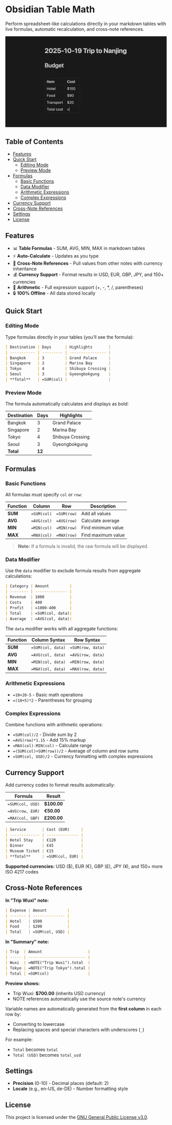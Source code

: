 # Obsidian Table Math

Perform spreadsheet-like calculations directly in your markdown tables with live formulas, automatic recalculation, and cross-note references.

![Demo](media/demo.gif)

## Table of Contents
- [Features](#features)
- [Quick Start](#quick-start)
  - [Editing Mode](#editing-mode)
  - [Preview Mode](#preview-mode)
- [Formulas](#formulas)
  - [Basic Functions](#basic-functions)
  - [Data Modifier](#data-modifier)
  - [Arithmetic Expressions](#arithmetic-expressions)
  - [Complex Expressions](#complex-expressions)
- [Currency Support](#currency-support)
- [Cross-Note References](#cross-note-references)
- [Settings](#settings)
- [License](#license)

## Features

- 📊 **Table Formulas** - SUM, AVG, MIN, MAX in markdown tables
- ⚡ **Auto-Calculate** - Updates as you type
- 🔗 **Cross-Note References** - Pull values from other notes with currency inheritance
- 💰 **Currency Support** - Format results in USD, EUR, GBP, JPY, and 150+ currencies
- 🧮 **Arithmetic** - Full expression support (+, -, \*, /, parentheses)
- 🔒 **100% Offline** - All data stored locally

## Quick Start

### Editing Mode

Type formulas directly in your tables (you'll see the formula):

```markdown
| Destination | Days      | Highlights       |
| ----------- | --------- | ---------------- |
| Bangkok     | 3         | Grand Palace     |
| Singapore   | 2         | Marina Bay       |
| Tokyo       | 4         | Shibuya Crossing |
| Seoul       | 3         | Gyeongbokgung    |
| **Total**   | =SUM(col) |                  |
```

### Preview Mode

The formula automatically calculates and displays as bold:

| Destination | Days   | Highlights       |
| ----------- | ------ | ---------------- |
| Bangkok     | 3      | Grand Palace     |
| Singapore   | 2      | Marina Bay       |
| Tokyo       | 4      | Shibuya Crossing |
| Seoul       | 3      | Gyeongbokgung    |
| **Total**   | **12** |                  |

## Formulas

### Basic Functions

All formulas must specify `col` or `row`:

| Function | Column      | Row         | Description        |
| -------- | ----------- | ----------- | ------------------ |
| **SUM**  | `=SUM(col)` | `=SUM(row)` | Add all values     |
| **AVG**  | `=AVG(col)` | `=AVG(row)` | Calculate average  |
| **MIN**  | `=MIN(col)` | `=MIN(row)` | Find minimum value |
| **MAX**  | `=MAX(col)` | `=MAX(row)` | Find maximum value |

> **Note:** If a formula is invalid, the raw formula will be displayed.

### Data Modifier

Use the `data` modifier to exclude formula results from aggregate calculations:

```markdown
| Category | Amount         |
| -------- | -------------- |
| Revenue  | 1000           |
| Costs    | 400            |
| Profit   | =1000-400      |
| Total    | =SUM(col, data)|
| Average  | =AVG(col, data)|
```

The `data` modifier works with all aggregate functions:

| Function | Column Syntax | Row Syntax |
| -------- | ------------- | ---------- |
| **SUM**  | `=SUM(col, data)` | `=SUM(row, data)` |
| **AVG**  | `=AVG(col, data)` | `=AVG(row, data)` |
| **MIN**  | `=MIN(col, data)` | `=MIN(row, data)` |
| **MAX**  | `=MAX(col, data)` | `=MAX(row, data)` |

### Arithmetic Expressions

- `=10+20-5` - Basic math operations
- `=(10+5)*2` - Parentheses for grouping

### Complex Expressions

Combine functions with arithmetic operations:

- `=SUM(col)/2` - Divide sum by 2
- `=AVG(row)*1.15` - Add 15% markup
- `=MAX(col)-MIN(col)` - Calculate range
- `=(SUM(col)+SUM(row))/2` - Average of column and row sums
- `=SUM(col, USD)/2` - Currency formatting with complex expressions

## Currency Support

Add currency codes to format results automatically:

| Formula          | Result      |
| ---------------- | ----------- |
| `=SUM(col, USD)` | **$100.00** |
| `=AVG(row, EUR)` | **€50.00**  |
| `=MAX(col, GBP)` | **£200.00** |

```markdown
| Service       | Cost (EUR)     |
| ------------- | -------------- |
| Hotel Stay    | €120           |
| Dinner        | €45            |
| Museum Ticket | €15            |
| **Total**     | =SUM(col, EUR) |
```

**Supported currencies:** USD ($), EUR (€), GBP (£), JPY (¥), and 150+ more ISO 4217 codes

## Cross-Note References

**In "Trip Wuxi" note:**

```markdown
| Expense | Amount         |
| ------- | -------------- |
| Hotel   | $500           |
| Food    | $200           |
| Total   | =SUM(col, USD) |
```

**In "Summary" note:**

```markdown
| Trip  | Amount                    |
| ----- | ------------------------- |
| Wuxi  | =NOTE("Trip Wuxi").total  |
| Tokyo | =NOTE("Trip Tokyo").total |
| Total | =SUM(col)                 |
```

**Preview shows:**

- Trip Wuxi: **$700.00** (inherits USD currency)
- NOTE references automatically use the source note's currency

Variable names are automatically generated from the **first column** in each row by:

- Converting to lowercase
- Replacing spaces and special characters with underscores (`_`)

For example:

- `Total` becomes `total`
- `Total (USD)` becomes `total_usd`

## Settings

- **Precision** (0-10) - Decimal places (default: 2)
- **Locale** (e.g., en-US, de-DE) - Number formatting style

## License

This project is licensed under the [GNU General Public License v3.0](LICENSE).
